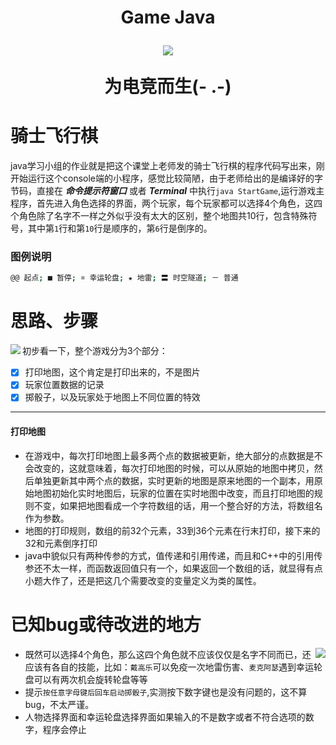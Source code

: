 <h1 align=center> Game Java


<p align=center><img src="https://i.imgur.com/yGBukGp.gif"></p>

为电竞而生(- .-)

# 骑士飞行棋
java学习小组的作业就是把这个课堂上老师发的骑士飞行棋的程序代码写出来，刚开始运行这个console端的小程序，感觉比较简陋，由于老师给出的是编译好的字节码，直接在 ***命令提示符窗口*** 或者 ***Terminal*** 中执行` java StartGame `,运行游戏主程序，首先进入角色选择的界面，两个玩家，每个玩家都可以选择4个角色，这四个角色除了名字不一样之外似乎没有太大的区别，整个地图共10行，包含特殊符号，其中第` 1 `行和第` 10 `行是顺序的，第` 6 `行是倒序的。

### 图例说明
```bash
@@ 起点; ■ 暂停; ¤ 幸运轮盘; ★ 地雷; 〓 时空隧道; － 普通
```


# 思路、步骤
<img align=left src=https://i.imgur.com/vnFUtwc.jpg>

初步看一下，整个游戏分为3个部分：
- [x] 打印地图，这个肯定是打印出来的，不是图片
- [x] 玩家位置数据的记录
- [x] 掷骰子，以及玩家处于地图上不同位置的特效

---

#### 打印地图
- 在游戏中，每次打印地图​上最多两个点的数据被更新，绝大部分的点数据是不会改变的，这就意味着，每次打印地图的时候，可以从原始的地图中拷贝，然后单独更新其中两个点的数据，实时更新的地图是原来地图的一个副本，用原始地图初始化实时地图后，玩家的位置在实时地图中改变，而且打印地图的规则不变，如果把地图看成一个字符数组的话，用一个整合好的方法，将数组名作为参数。
- 地图的打印规则，数组的前32个元素，33到36个元素在行末打印，接下来的32和元素倒序打印
- java中貌似只有两种传参的方式，值传递和引用传递，而且和C++中的引用传参还不太一样，而函数返回值只有一个，如果返回一个数组的话，就显得有点小题大作了，还是把这几个需要改变的变量定义为类的属性。



# 已知bug或待改进的地方
<img align=right src=https://i.imgur.com/Re1qsAt.jpg>

- 既然可以选择4个角色，那么这四个角色就不应该仅仅是名字不同而已，还应该有各自的技能，比如：` 戴高乐 `可以免疫一次地雷伤害、` 麦克阿瑟 `遇到幸运轮盘可以有两次机会旋转轮盘等等
- 提示` 按任意字母键后回车启动掷骰子 `,实测按下数字键也是没有问题的，这不算bug，不太严谨。
- 人物选择界面和幸运轮盘选择界面如果输入的不是数字或者不符合选项的数字，程序会停止
